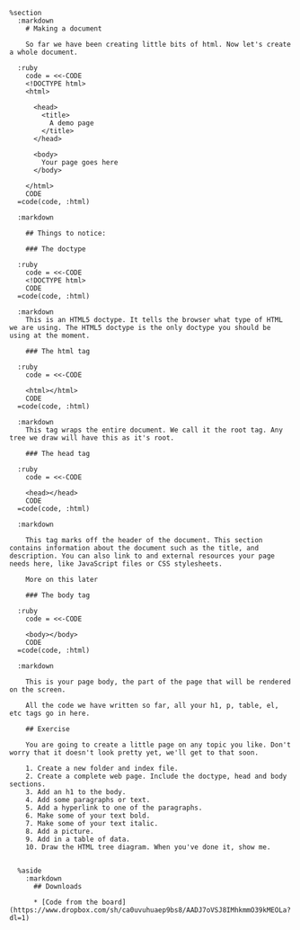     %section
      :markdown
        # Making a document

        So far we have been creating little bits of html. Now let's create a whole document.

      :ruby
        code = <<-CODE
        <!DOCTYPE html>
        <html>

          <head>
            <title>
              A demo page
            </title>
          </head>

          <body>
            Your page goes here
          </body>

        </html>
        CODE
      =code(code, :html)

      :markdown

        ## Things to notice:

        ### The doctype

      :ruby
        code = <<-CODE
        <!DOCTYPE html>
        CODE
      =code(code, :html)

      :markdown
        This is an HTML5 doctype. It tells the browser what type of HTML we are using. The HTML5 doctype is the only doctype you should be using at the moment.

        ### The html tag

      :ruby
        code = <<-CODE

        <html></html>
        CODE
      =code(code, :html)

      :markdown
        This tag wraps the entire document. We call it the root tag. Any tree we draw will have this as it's root.

        ### The head tag

      :ruby
        code = <<-CODE

        <head></head>
        CODE
      =code(code, :html)

      :markdown

        This tag marks off the header of the document. This section contains information about the document such as the title, and description. You can also link to and external resources your page needs here, like JavaScript files or CSS stylesheets.

        More on this later

        ### The body tag

      :ruby
        code = <<-CODE

        <body></body>
        CODE
      =code(code, :html)

      :markdown

        This is your page body, the part of the page that will be rendered on the screen.

        All the code we have written so far, all your h1, p, table, el, etc tags go in here.

        ## Exercise

        You are going to create a little page on any topic you like. Don't worry that it doesn't look pretty yet, we'll get to that soon.

        1. Create a new folder and index file.
        2. Create a complete web page. Include the doctype, head and body sections.
        3. Add an h1 to the body.
        4. Add some paragraphs or text.
        5. Add a hyperlink to one of the paragraphs.
        6. Make some of your text bold.
        7. Make some of your text italic.
        8. Add a picture.
        9. Add in a table of data.
        10. Draw the HTML tree diagram. When you've done it, show me.


      %aside
        :markdown
          ## Downloads

          * [Code from the board](https://www.dropbox.com/sh/ca0uvuhuaep9bs8/AADJ7oVSJ8IMhkmmO39kMEOLa?dl=1)
